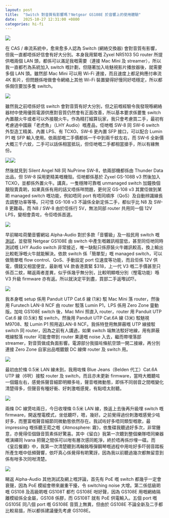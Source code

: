 ```yaml
---
layout: post
title:  "Switch 對音質有影響嗎？Netgear GS108E 於音響上的使用體驗"
date:   2025-10-27 12:31:00 +0800
categories: hi-fi
---
```

![](https://pub-8c1ddb5aa2ec46d28f40b4295cf14b39.r2.dev/2025/10/fe8fedee0cafb458527f8d1636704e30.jpg)

在 CAS / 串流系統中，愈來愈多人認為 Switch (網絡交換器) 會對音質有影響，但我一直都唔係好信會有好大分別。本身我用緊嘅 Zyxel NR5103 5G router 所提供嘅兩個 LAN 頭，都係可以滿足我嘅需要（連接 Mac Mini 及 streamer），所以我一直都冇為系統加入 switch 嘅計劃，但隨著加入咗魅視影片播放器後，就需要多個 LAN 頭。雖然部 Mac Mini 可以用 Wi-Fi 連接，而且速度上都足夠應付串流 4K 影片，但問題係咁做會令網絡上其他 Wi-Fi 裝置變得好慢同好唔穩定，所以都係侷住要加多隻 switch。

![](https://pub-8c1ddb5aa2ec46d28f40b4295cf14b39.r2.dev/2025/10/03ce9554877a65a0eadb062a03ea8670.jpg)

雖然我之前唔係好信 switch 會對音質有好大分別，但之前嘅經驗令我發現喺網絡器材中使用優質電源供應對音質仍然會有正面改善，所以基本要求係要隻 switch 內置靚火牛或者可以外接靚火牛。作為精打細算玩家，我只會考慮買二手，最初有考慮過中國廠「老虎魚」（LHY Audio）嘅產品，佢哋嘅 SW-8 同 SW-6 switch 外型造工精美、內置 LPS、有 TCXO、SW-6 更內置 SFP 接口，可以配合 Lumin P1 嘅 SFP 輸入使用。依兩部嘅二手價都係一千中到兩千蚊左右，而 SW-6 全新價大概三千六蚊，二手可以話係相當抵玩，但佢哋嘅二手都相當搶手，所以有緣無份。

![](https://pub-8c1ddb5aa2ec46d28f40b4295cf14b39.r2.dev/2025/10/db93d783fa90760952399716083cf8f5.jpg)![](https://pub-8c1ddb5aa2ec46d28f40b4295cf14b39.r2.dev/2025/10/b69d9dd7b6f0d756aeefd0061e83febd.jpg)

然後就見到 Silent Angel N8 同 NuPrime SW-8，依兩部機都係由 Thunder Data 出品，但 SW-8 採用更精美嘅機殼。佢哋都係基於 Zyxel GS-108B v3 然後加入 TCXO，並都係外置火牛。講真，一隻穩陣可靠嘅 unmanaged switch 加鐘換個靚殼賣貴啲，如果真係有用的話又唔係咩問題，更何況 GS-108 v3 其實佢做到某啲 managed switch 嘅功能，例如唔同 port 有唔同順序（QoS）及自動辨識線長去調整功率等等。只可惜 GS-108 v3 不論係全新定係二手，都似乎比 N8 及 SW-8 更難尋。而 N8 / SW-8 由於佢係行 5V，無法同部 router 共用同一個 12V LPS，變相會貴咗，令佢唔係首選。

![](https://pub-8c1ddb5aa2ec46d28f40b4295cf14b39.r2.dev/2025/10/b481afc55f547f562726f0a559b0afff.jpg)

早前睇咗荷蘭音響網站 Alpha-Audio 對於多款「音響級」及一般民用 switch 嘅[測試][alpha-audio]，並發現 Netgear GS108E 由 switch 中產生嘅雜訊相當低，甚至同佢哋同時測試嘅 LHY Audio switch 非常接近，唯一缺點只係原裝火牛雜訊較高，換上輸出比較乾淨嘅火牛就能解決。依款 switch 係「簡單型」嘅 managed switch，可以做簡單嘅 flow control、QoS、手動設定 port 位速度等功能，而且佢係 12V 供電，價錢又相當便宜，最新嘅 V4 款香港賣緊 $318，上一代 V3 嘅二手價甚至只係百二蚊，睇返兩者差異，似乎係幾乎無分別，比較明顯嘅分別（慳電功能）喺 V3 升級 firmware 亦有返。所以就決定平到盡，買部二手返嚟試吓。

![](https://pub-8c1ddb5aa2ec46d28f40b4295cf14b39.r2.dev/2025/10/d00782a1a5248cfe4bbb684021a59852.jpg)

我本身嘅 setup 係用 Panduit UTP Cat.6 線 (1米) 駁 Mac Mini 落 router，然後用 Furutech LAN-8 NCF 由 router 駁落 Lumin P1，LPS 係用 Zero Zone 靈動版。加咗 GS108E switch 後，Mac Mini 照直入 router，router 用 Panduit UTP Cat.6 線 (0.5米) 駁 switch，然後用 Panduit UTP Cat.6A 線 (3米) 駁魅視 M9708、駁 Lumin P1 照用返LAN-8 NCF。我係特登用無屏蔽嘅 UTP 線接駁 switch 同 router，因為之前有人講過，如果 switch 端無法駁好地線，用有屏蔽嘅線駁落 router 可能會帶到 router 果邊嘅 noise 入去，繼而帶埋落部 streamer，對音質做成負面影響。電源部分我搵咗條航空頭一開二接線，再分別連接 Zero Zone 自家出品嘅鍍銀 DC 線俾 router 及 switch 用。

![](https://pub-8c1ddb5aa2ec46d28f40b4295cf14b39.r2.dev/2025/10/c3cba240575649cf49c8020c074d1751.JPEG)

最初由於條 0.5米 LAN 線未到，我用咗條 Blue Jeans（Belden 代工）Cat.6A UTP 線（6呎）接駁 router 及 switch，而且亦未更新 firmware，當時大概聽咗一個鐘左右，感覺係聲音細節明顯多咗，聲音嘅微動態，即係不同弱音之間嘅變化清楚得多，但聲音有種好衝、好刺激嘅感覺，有點唔太耐聽。

![](https://pub-8c1ddb5aa2ec46d28f40b4295cf14b39.r2.dev/2025/10/f8841b6cdca652606df2121c1f44a0aa.jpg)

兩條 DC 線煲咗兩日，今日收埋條 0.5米 LAN 線，換返上去後再升級埋 switch 嘅 firmware，開返慳電模式，坐低聽吓，嗯，幾好。之前覺得過份刺激嘅感覺少咗好多，而豐富嘅聲音細節同微動態依然存在。我試咗好多唔同類型嘅歌，最 impressing 嘅係聽王菀之嘅《Atmosphere: 霧》，依隻碟我聽過好多次，非常鍾意，亦覺得佢個錄音質素係好驚喜。其中《留白》我第一次聽到整個樂隊唔同樂器嘅演繹同 Ivana 把聲之間係可以咁有層次感同乾淨，終於唔再係炒埋一碟。而《皇后餐廳》中，我第一次清楚聽到馮翰銘喺彈鋼琴嘅過程中用咗好多吓弱音踏板所產生嘅中低頻聲響，依吓真心係覺得有啲驚訝，因為我以前聽過幾次都無留意到係有咁多次同咁清楚。

![](https://pub-8c1ddb5aa2ec46d28f40b4295cf14b39.r2.dev/2025/10/bb6645110968ca8034e82e73b3858bfe.jpg)

睇返 Alpha-Audio 其他測試及網上嘅評論，首先有 PoE 嘅 switch 都幾乎一定會衰聲，因為 PoE 模組會帶來嚴重干擾，令 switching noise 大增。第二係低級啲嘅 GS108 及高級啲嘅 GS108T 都冇 GS108E 咁好聲，因為 GS108E 用嘅網絡隔離模組係全金屬，GS108 係膠，而 GS108T 就有 PoE 供電輸入。五個 port 嘅 GS105E 同八個 port 嘅 GS108E 音質上無異，但由於 GS108E 不論全新及二手都比較易搵，所以都係建議優先考慮 GS108E。

[alpha-audio]: https://www.alpha-audio.net/review/a-very-deep-dive-into-network-switches-listening-and-measuring/8/